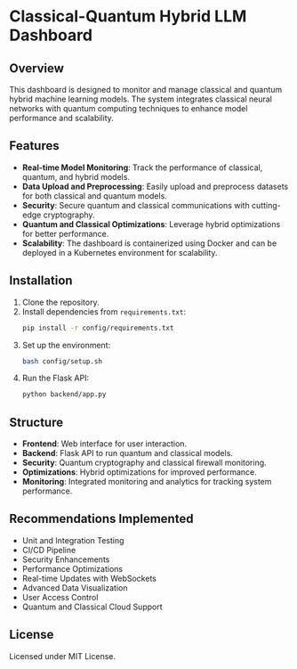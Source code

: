 
# Classical-Quantum Hybrid LLM Dashboard

## Overview
This dashboard is designed to monitor and manage classical and quantum hybrid machine learning models. The system integrates classical neural networks with quantum computing techniques to enhance model performance and scalability. 

## Features
- **Real-time Model Monitoring**: Track the performance of classical, quantum, and hybrid models.
- **Data Upload and Preprocessing**: Easily upload and preprocess datasets for both classical and quantum models.
- **Security**: Secure quantum and classical communications with cutting-edge cryptography.
- **Quantum and Classical Optimizations**: Leverage hybrid optimizations for better performance.
- **Scalability**: The dashboard is containerized using Docker and can be deployed in a Kubernetes environment for scalability.

## Installation
1. Clone the repository.
2. Install dependencies from `requirements.txt`:
   ```bash
   pip install -r config/requirements.txt
   ```
3. Set up the environment:
   ```bash
   bash config/setup.sh
   ```
4. Run the Flask API:
   ```bash
   python backend/app.py
   ```

## Structure
- **Frontend**: Web interface for user interaction.
- **Backend**: Flask API to run quantum and classical models.
- **Security**: Quantum cryptography and classical firewall monitoring.
- **Optimizations**: Hybrid optimizations for improved performance.
- **Monitoring**: Integrated monitoring and analytics for tracking system performance.

## Recommendations Implemented
- Unit and Integration Testing
- CI/CD Pipeline
- Security Enhancements
- Performance Optimizations
- Real-time Updates with WebSockets
- Advanced Data Visualization
- User Access Control
- Quantum and Classical Cloud Support

## License
Licensed under MIT License.
